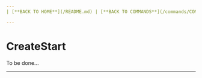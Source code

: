 ```yaml
---
| [**BACK TO HOME**](/README.md) | [**BACK TO COMMANDS**](/commands/COMMANDS.md) |

---
```

# CreateStart
To be done...

---